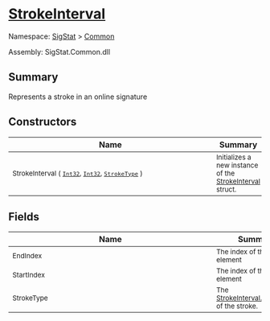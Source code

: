 # [StrokeInterval](./StrokeInterval.md)

Namespace: [SigStat]() > [Common](./README.md)

Assembly: SigStat.Common.dll

## Summary
Represents a stroke in an online signature

## Constructors

| Name | Summary | 
| --- | --- | 
| <div style ="width:390px"><sub>StrokeInterval ( [`Int32`](https://docs.microsoft.com/en-us/dotnet/api/System.Int32), [`Int32`](https://docs.microsoft.com/en-us/dotnet/api/System.Int32), [`StrokeType`](./StrokeType.md) )</sub></div>| <sub>Initializes a new instance of the [StrokeInterval](https://github.com/hargitomi97/sigstat/blob/master/docs/md/SigStat/Common/StrokeInterval.md) struct.</sub></div>| <br>


## Fields

| Name | Summary | 
| --- | --- | 
| <div style ="width:390px"><sub>EndIndex</sub></div>| <sub>The index of the last element</sub></div>| <br>
| <div style ="width:390px"><sub>StartIndex</sub></div>| <sub>The index of the firs element</sub></div>| <br>
| <div style ="width:390px"><sub>StrokeType</sub></div>| <sub>The [StrokeInterval.StrokeType](https://github.com/hargitomi97/sigstat/blob/master/docs/md/SigStat/Common/StrokeInterval.md) of the stroke.</sub></div>| <br>


